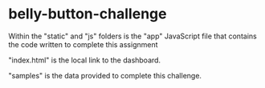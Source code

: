 # belly-button-challenge


Within the "static" and "js" folders is the "app" JavaScript file that contains the code written to complete this assignment

"index.html" is the local link to the dashboard.

"samples" is the data provided to complete this challenge.